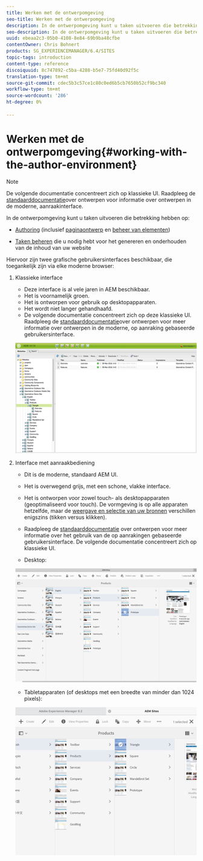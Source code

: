 ```yaml
---
title: Werken met de ontwerpomgeving
seo-title: Werken met de ontwerpomgeving
description: In de ontwerpomgeving kunt u taken uitvoeren die betrekking hebben op het ontwerpen (waaronder het schrijven en beheren van elementen voor pagina's) en het beheren van taken die u nodig hebt voor het genereren en onderhouden van de inhoud van uw website.
seo-description: In de ontwerpomgeving kunt u taken uitvoeren die betrekking hebben op het ontwerpen (waaronder het schrijven en beheren van elementen voor pagina's) en het beheren van taken die u nodig hebt voor het genereren en onderhouden van de inhoud van uw website.
uuid: ebeaa2c3-05b0-4108-8e84-69b9ba48cfbe
contentOwner: Chris Bohnert
products: SG_EXPERIENCEMANAGER/6.4/SITES
topic-tags: introduction
content-type: reference
discoiquuid: 8c747892-c5ba-4288-b5e7-75fd40d92f5c
translation-type: tm+mt
source-git-commit: cdec5b3c57ce1c80c0ed6b5cb7650b52cf9bc340
workflow-type: tm+mt
source-wordcount: '286'
ht-degree: 0%

---
```



# Werken met de ontwerpomgeving{#working-with-the-author-environment}

>[!NOTE]
>
>De volgende documentatie concentreert zich op klassieke UI. Raadpleeg de [standaarddocumentatie](/help/assets/assets.md)over ontwerpen voor informatie over ontwerpen in de moderne, aanraakinterface.

In de ontwerpomgeving kunt u taken uitvoeren die betrekking hebben op:

* [Authoring](/help/sites-authoring/author.md) (inclusief [paginaontwerp](/help/sites-authoring/qg-page-authoring.md) en [beheer van elementen](/help/assets/assets.md))

* [Taken beheren](/help/sites-administering/administer-best-practices.md) die u nodig hebt voor het genereren en onderhouden van de inhoud van uw website

Hiervoor zijn twee grafische gebruikersinterfaces beschikbaar, die toegankelijk zijn via elke moderne browser:

1. Klassieke interface

   * Deze interface is al vele jaren in AEM beschikbaar.
   * Het is voornamelijk groen.
   * Het is ontworpen voor gebruik op desktopapparaten.
   * Het wordt niet langer gehandhaafd.
   * De volgende documentatie concentreert zich op deze klassieke UI. Raadpleeg de [standaarddocumentatie](/help/sites-authoring/author.md)over ontwerpen voor meer informatie over ontwerpen in de moderne, op aanraking gebaseerde gebruikersinterface.

   ![chlimage_1-149](assets/chlimage_1-149.png)

1. Interface met aanraakbediening

   * Dit is de moderne, standaard AEM UI.
   * Het is overwegend grijs, met een schone, vlakke interface.
   * Het is ontworpen voor zowel touch- als desktopapparaten (geoptimaliseerd voor touch). De vormgeving is op alle apparaten hetzelfde, maar de [weergave en selectie van uw bronnen](/help/sites-authoring/basic-handling.md) verschillen enigszins (tikken versus klikken).
   * Raadpleeg de [standaarddocumentatie](/help/sites-authoring/author.md) over ontwerpen voor meer informatie over het gebruik van de op aanrakingen gebaseerde gebruikersinterface. De volgende documentatie concentreert zich op klassieke UI.

   * Desktop:

   ![chlimage_1-150](assets/chlimage_1-150.png)

   * Tabletapparaten (of desktops met een breedte van minder dan 1024 pixels):

   ![chlimage_1-7](assets/chlimage_1-7.jpeg)

